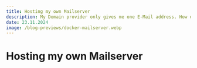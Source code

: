 ```yaml
---
title: Hosting my own Mailserver
description: My Domain provider only gives me one E-Mail address. How do I host E-Mails on my own? This is how I used docker mailserver to send and receive emails.
date: 23.11.2024
image: /blog-previews/docker-mailserver.webp
---
```


# Hosting my own Mailserver

